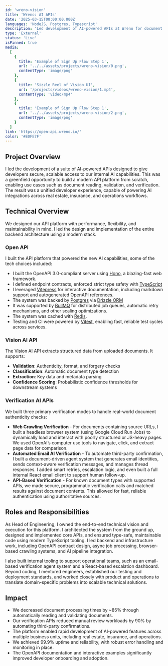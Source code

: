 ```yaml
---
id: 'wreno-vision'
title: 'Wreno: AI APIs'
date: '2025-03-15T00:00:00.000Z'
languages: 'NodeJS, Postgres, Typescript'
description: 'Led development of AI-powered APIs at Wreno for document reading and verification. Built a scalable, type-safe platform that cut manual reviews by 90% and achieved 99.9% uptime across services.'
type: 'External'
status: 'Live'
isPinned: true
media:
  [
    {
      title: 'Example of Sign Up Flow Step 1',
      url: '../../assets/projects/wreno-vision/0.png',
      contentType: 'image/png'
    },
    {
      title: 'Sizzle Reel of Vision UI',
      url: '/projects/videos/wreno-vision/1.mp4',
      contentType: 'video/mp4'
    },
    {
      title: 'Example of Sign Up Flow Step 1',
      url: '../../assets/projects/wreno-vision/2.png',
      contentType: 'image/png'
    }
  ]
link: 'https://open-api.wreno.io/'
color: '#E0FE7F'
---
```


## Project Overview

I led the development of a suite of AI-powered APIs designed to give developers secure, scalable access to our internal AI capabilities. This was a greenfield opportunity to build a modern API platform from scratch, enabling use cases such as document reading, validation, and verification. The result was a unified developer experience, capable of powering AI integrations across real estate, insurance, and operations workflows.

## Technical Overview

We designed our API platform with performance, flexibility, and maintainability in mind. I led the design and implementation of the entire backend architecture using a modern stack.

### Open API

I built the API platform that powered the new AI capabilities, some of the tech choices included:

- I built the OpenAPI 3.0-compliant server using [Hono](https://hono.dev/), a blazing-fast web framework.
- I defined endpoint contracts, enforced strict type safety with [TypeScript](https://www.typescriptlang.org/)
- I leveraged [Vitepress](https://vitepress.dev/) for interactive documentation, including markdown support and autogenerated OpenAPI references.
- The system was backed by [Postgres](https://www.postgresql.org/) via [Drizzle ORM](https://orm.drizzle.team/)
- It was supported by [BullMQ](https://docs.bullmq.io/) for distributed job queues, automatic retry mechanisms, and other scaling optimizations.
- The system was cached with [Redis](https://redis.io/).
- Testing and CI were powered by [Vitest](https://vitest.dev/), enabling fast, reliable test cycles across services.

### Vision AI API

The Vision AI API extracts structured data from uploaded documents. It supports:

- **Validation**: Authenticity, format, and forgery checks
- **Classification**: Automatic document type detection
- **Extraction**: Key data and metadata parsing
- **Confidence Scoring**: Probabilistic confidence thresholds for downstream systems

### Verification AI APIs

We built three primary verification modes to handle real-world document authenticity checks:

- **Web Crawling Verification** - For documents containing source URLs, I built a headless browser system (using Google Cloud Run Jobs) to dynamically load and interact with poorly structured or JS-heavy pages. We used OpenAI’s computer use tools to navigate, click, and extract page data for comparison.
- **Automated Email AI Verification** - To automate third-party confirmation, I built a document-driven agent system that generates email identities, sends context-aware verification messages, and manages thread responses. I added smart retries, escalation logic, and even built a full internal React email client to support human follow-up.
- **API-Based Verification** - For known document types with supported APIs, we made secure, programmatic verification calls and matched results against document contents. This allowed for fast, reliable authentication using authoritative sources.

## Roles and Responsibilities

As Head of Engineering, I owned the end-to-end technical vision and execution for this platform. I architected the system from the ground up, designed and implemented core APIs, and ensured type-safe, maintainable code using modern TypeScript tooling. I led backend and infrastructure work, including OpenAPI contract design, async job processing, browser-based crawling systems, and AI pipeline integration.

I also built internal tooling to support operational teams, such as an email-based verification agent system and a React-based escalation dashboard. Beyond coding, I mentored engineers, established our testing and deployment standards, and worked closely with product and operations to translate domain-specific problems into scalable technical solutions.

## Impact

- We decreased document processing times by ~85% through automatically reading and validating documents.
- Our verification APIs reduced manual review workloads by 90% by automating third-party confirmations.
- The platform enabled rapid development of AI-powered features across multiple business units, including real estate, insurance, and operations.
- We achieved 99.9% uptime and reliability, with robust error handling and monitoring in place.
- The OpenAPI documentation and interactive examples significantly improved developer onboarding and adoption.
